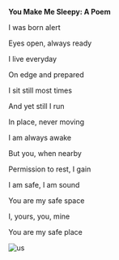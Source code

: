 **You Make Me Sleepy: A Poem**


I was born alert

Eyes open, always ready

I live everyday

On edge and prepared

I sit still most times

And yet still I run

In place, never moving

I am always awake

But you, when nearby

Permission to rest, I gain

I am safe, I am sound

You are my safe space

I, yours, you, mine

You are my safe place


![us](https://elogada.github.io/hearts-2024/bay_and_linette_palawan.jpg)